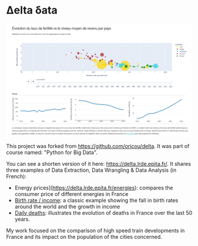 # Δelta δata

<img src="https://github.com/Whojo/Delta/blob/main/img/Delta.png">

This project was forked from https://github.com/oricou/delta.
It was part of course named: "Python for Big Data".

You can see a shorten version of it here: https://delta.lrde.epita.fr/.
It shares three examples of Data Extraction, Data Wrangling & Data Analysis (in French):

* Energy prices](https://delta.lrde.epita.fr/energies): compares the consumer price of different energies in France
* [Birth rate / income](https://delta.lrde.epita.fr/population): a classic example showing the fall in birth rates around the world and the growth in income
* [Daily deaths](https://delta.lrde.epita.fr/deces): illustrates the evolution of deaths in France over the last 50 years.

My work focused on the comparison of high speed train developments in France and its impact on the population of the cities concerned.
